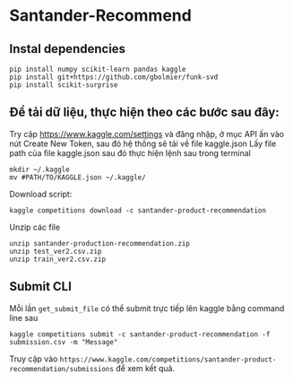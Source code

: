 # Santander-Recommend


## Instal dependencies
```
pip install numpy scikit-learn pandas kaggle
pip install git+https://github.com/gbolmier/funk-svd
pip install scikit-surprise
```
## Để tải dữ liệu, thực hiện theo các bước sau đây:
Try cập https://www.kaggle.com/settings và đăng nhập, ở mục API ấn vào nút Create New Token, sau đó hệ thống sẽ tải về file kaggle.json
Lấy file path của file kaggle.json sau đó thực hiện lệnh sau trong terminal
```
mkdir ~/.kaggle
mv #PATH/TO/KAGGLE.json ~/.kaggle/
```
Download script:
```
kaggle competitions download -c santander-product-recommendation
```
Unzip các file
```
unzip santander-production-recommendation.zip
unzip test_ver2.csv.zip
unzip train_ver2.csv.zip
```

## Submit CLI
Mỗi lần `get_submit_file` có thể submit trực tiếp lên kaggle bằng command line sau
```
kaggle competitions submit -c santander-product-recommendation -f submission.csv -m "Message"
```
Truy cập vào `https://www.kaggle.com/competitions/santander-product-recommendation/submissions` để xem kết quả.